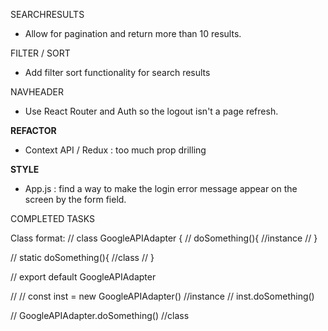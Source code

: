 SEARCHRESULTS
- Allow for pagination and return more than 10 results.

FILTER / SORT
- Add filter sort functionality for search results

NAVHEADER
- Use React Router and Auth so the logout isn't a page refresh.

**REFACTOR**
- Context API / Redux : too much prop drilling

**STYLE**
- App.js : find a way to make the login error message appear on the screen by the form field.


COMPLETED TASKS
<!-- - Friday, you added a select feature to each book, but not the ability to add a book to selected list. -->
<!-- - Create a method in the backend to show a unique list of books in book serializer, so that MyBooks only shows a duplicate free list of books when you log in. -->
<!-- - Why does search for rat terrier break the program? -->
<!-- LOGIN -->
<!-- - Do you have to worry about clearing the state of the input fields depending on which form you're typing information? Like if you started typing in the new user form, and then changed to the login form, but clicked the new user submit form. You don't want to create a new user when  you meant to log yourself in? -->
<!-- LIST -->
<!-- - change list to props when you take hardcoded information out from state. -->
<!-- SEARCHRESULTS -->
<!-- - Write a function to clean the incoming googlebooks data that will only pass down the fields you want to display in the Book list/book container. -->
<!-- BOOK CONTENT CONTAINER -->
<!-- - there's an error because you're mapping through the array of authors but not giving it a key -->
<!-- - Once you search for a book it needs to go back to my books once you add a book? or something... right now you see search results and that's the only thing you can do... -->
<!-- LIST BUTTON -->
<!-- - Add the Read category eventually to the backend so each user has more than the 2 lists -->
<!-- GOOGLE API ADAPTER -->
<!-- - adapter for fetch book apis and chaNge data to match what you entered -->
<!-- - Also, to convert the data coming back from the db. You don't want the array of authors to be displayed as an array of authors, you want it to be displayed "Esther, Janice, James" NOT "EstherJaniceJames" -->


Class format:
// class GoogleAPIAdapter {
  // doSomething(){ //instance
  // }

  // static doSomething(){ //class
  // }

// export default GoogleAPIAdapter

  //
  // const inst = new GoogleAPIAdapter() //instance
  // inst.doSomething()

  // GoogleAPIAdapter.doSomething() //class
